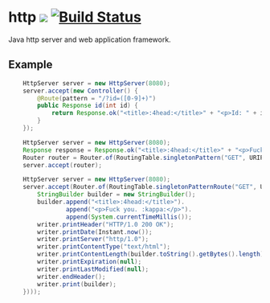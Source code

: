 # http ![](https://img.shields.io/github/license/mashape/apistatus.svg) [![Build Status](https://travis-ci.org/iitc/http.svg?branch=master)](https://travis-ci.org/iitc/http)
Java http server and web application framework.

## Example

```java
    HttpServer server = new HttpServer(8080);
    server.accept(new Controller() {
        @Route(pattern = "/?id=([0-9]+)")
        public Response id(int id) {
            return Response.ok("<title>:4head:</title>" + "<p>Id: " + id + "</p>" + System.currentTimeMillis());
        }
    });
```

```java
    HttpServer server = new HttpServer(8080);
    Response response = Response.ok("<title>:4head:</title>" + "<p>Fuck you. :kappa:</p>" + System.currentTimeMillis());
    Router router = Router.of(RoutingTable.singletonPattern("GET", URIPattern.compile("/?id=[0-9]+"), response));
    server.accept(router);
```

```java
    HttpServer server = new HttpServer(8080);
    server.accept(Router.of(RoutingTable.singletonPatternRoute("GET", URIPattern.compile("/?id=[0-9]+"), (writer) -> {
        StringBuilder builder = new StringBuilder();
        builder.append("<title>:4head:</title>").
                append("<p>Fuck you. :kappa:</p>").
                append(System.currentTimeMillis());
        writer.printHeader("HTTP/1.0 200 OK");
        writer.printDate(Instant.now());
        writer.printServer("http/1.0");
        writer.printContentType("text/html");
        writer.printContentLength(builder.toString().getBytes().length);
        writer.printExpiration(null);
        writer.printLastModified(null);
        writer.endHeader();
        writer.print(builder);
    })));
```